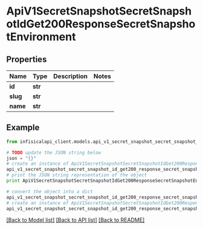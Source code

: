 # ApiV1SecretSnapshotSecretSnapshotIdGet200ResponseSecretSnapshotEnvironment


## Properties
Name | Type | Description | Notes
------------ | ------------- | ------------- | -------------
**id** | **str** |  | 
**slug** | **str** |  | 
**name** | **str** |  | 

## Example

```python
from infisicalapi_client.models.api_v1_secret_snapshot_secret_snapshot_id_get200_response_secret_snapshot_environment import ApiV1SecretSnapshotSecretSnapshotIdGet200ResponseSecretSnapshotEnvironment

# TODO update the JSON string below
json = "{}"
# create an instance of ApiV1SecretSnapshotSecretSnapshotIdGet200ResponseSecretSnapshotEnvironment from a JSON string
api_v1_secret_snapshot_secret_snapshot_id_get200_response_secret_snapshot_environment_instance = ApiV1SecretSnapshotSecretSnapshotIdGet200ResponseSecretSnapshotEnvironment.from_json(json)
# print the JSON string representation of the object
print ApiV1SecretSnapshotSecretSnapshotIdGet200ResponseSecretSnapshotEnvironment.to_json()

# convert the object into a dict
api_v1_secret_snapshot_secret_snapshot_id_get200_response_secret_snapshot_environment_dict = api_v1_secret_snapshot_secret_snapshot_id_get200_response_secret_snapshot_environment_instance.to_dict()
# create an instance of ApiV1SecretSnapshotSecretSnapshotIdGet200ResponseSecretSnapshotEnvironment from a dict
api_v1_secret_snapshot_secret_snapshot_id_get200_response_secret_snapshot_environment_from_dict = ApiV1SecretSnapshotSecretSnapshotIdGet200ResponseSecretSnapshotEnvironment.from_dict(api_v1_secret_snapshot_secret_snapshot_id_get200_response_secret_snapshot_environment_dict)
```
[[Back to Model list]](../README.md#documentation-for-models) [[Back to API list]](../README.md#documentation-for-api-endpoints) [[Back to README]](../README.md)


